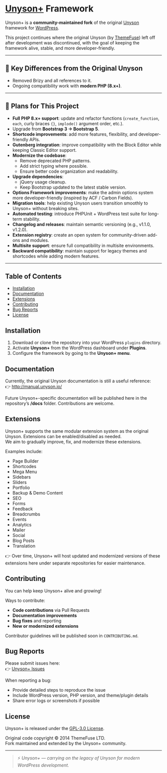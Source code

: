 # [Unyson+](https://github.com/jonmlas/Unyson+) Framework

Unyson+ is a **community-maintained fork** of the original [Unyson](https://wordpress.org/plugins/unyson/) framework for [WordPress](http://wordpress.org/).  

This project continues where the original Unyson (by [ThemeFuse](http://themefuse.com/)) left off after development was discontinued, with the goal of keeping the framework alive, stable, and more developer-friendly.

---

## 🔹 Key Differences from the Original Unyson
* Removed Brizy and all references to it.
* Ongoing compatibility work with **modern PHP (8.x+)**.

---

## 🔹 Plans for This Project
* **Full PHP 8.x+ support**: update and refactor functions (`create_function`, `each`, curly braces `{}`, `implode()` argument order, etc.).
* Upgrade from **Bootstrap 3 → Bootstrap 5**.
* **Shortcode improvements**: add more features, flexibility, and developer-friendly APIs.
* **Gutenberg integration**: improve compatibility with the Block Editor while keeping Classic Editor support.
* **Modernize the codebase**:
  - Remove deprecated PHP patterns.
  - Add strict typing where possible.
  - Ensure better code organization and readability.
* **Upgrade dependencies**:
  - jQuery usage cleanup.
  - Keep Bootstrap updated to the latest stable version.
* **Options Framework improvements**: make the admin options system more developer-friendly (inspired by ACF / Carbon Fields).
* **Migration tools**: help existing Unyson users transition smoothly to Unyson+ without breaking sites.
* **Automated testing**: introduce PHPUnit + WordPress test suite for long-term stability.
* **Changelog and releases**: maintain semantic versioning (e.g., v1.1.0, v1.2.0).
* **Extension registry**: create an open system for community-driven add-ons and modules.
* **Multisite support**: ensure full compatibility in multisite environments.
* **Backward compatibility**: maintain support for legacy themes and shortcodes while adding modern features.

---

## Table of Contents

* [Installation](#installation)
* [Documentation](#documentation)
* [Extensions](#extensions)
* [Contributing](#contributing)
* [Bug Reports](#bug-reports)
* [License](#license)

## Installation

1. Download or clone the repository into your WordPress `plugins` directory.
2. Activate **Unyson+** from the WordPress dashboard under **Plugins**.
3. Configure the framework by going to the **Unyson+ menu**.

## Documentation

Currently, the original Unyson documentation is still a useful reference:  
👉 http://manual.unyson.io/  

Future Unyson+-specific documentation will be published here in the repository’s **/docs** folder. Contributions are welcome.

## Extensions

Unyson+ supports the same modular extension system as the original Unyson. Extensions can be enabled/disabled as needed.  
We aim to gradually improve, fix, and modernize these extensions.  

Examples include:

- Page Builder  
- Shortcodes  
- Mega Menu  
- Sidebars  
- Sliders  
- Portfolio  
- Backup & Demo Content  
- SEO  
- Forms  
- Feedback  
- Breadcrumbs  
- Events  
- Analytics  
- Mailer  
- Social  
- Blog Posts  
- Translation  

👉 Over time, Unyson+ will host updated and modernized versions of these extensions here under separate repositories for easier maintenance.

## Contributing

You can help keep Unyson+ alive and growing!  

Ways to contribute:
- **Code contributions** via Pull Requests
- **Documentation improvements**
- **Bug fixes** and reporting
- **New or modernized extensions**

Contributor guidelines will be published soon in `CONTRIBUTING.md`.

## Bug Reports

Please submit issues here:  
👉 [Unyson+ Issues](https://github.com/UnysonPlus/UnysonPlus/issues)

When reporting a bug:
- Provide detailed steps to reproduce the issue
- Include WordPress version, PHP version, and theme/plugin details
- Share error logs or screenshots if possible

## License

Unyson+ is released under the [GPL-3.0 License](https://github.com/jonmlas/UnysonPlus/blob/master/framework/LICENSE).  

Original code copyright © 2014 ThemeFuse LTD.  
Fork maintained and extended by the Unyson+ community.  

---
> ⚡ *Unyson+ — carrying on the legacy of Unyson for modern WordPress development.*
